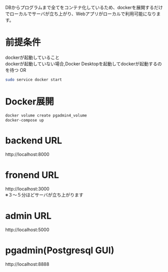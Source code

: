 DBからプログラムまで全てをコンテナ化しているため、dockerを展開するだけでローカルでサーバが立ち上がり、Webアプリがローカルで利用可能になります。

# 前提条件
dockerが起動していること<br/>
dockerが起動していない場合,Docker Desktopを起動してdockerが起動するのを待つ OR</br>
```sh
sudo service docker start
```

# Docker展開
```sh
docker volume create pgadmin4_volume
docker-compose up
```

# backend URL
http://localhost:8000

# fronend URL
http://localhost:3000<br/>
※３〜５分ほどサーバが立ち上がります

# admin URL
http://localhost:5000

# pgadmin(Postgresql GUI)
http://localhost:8888

